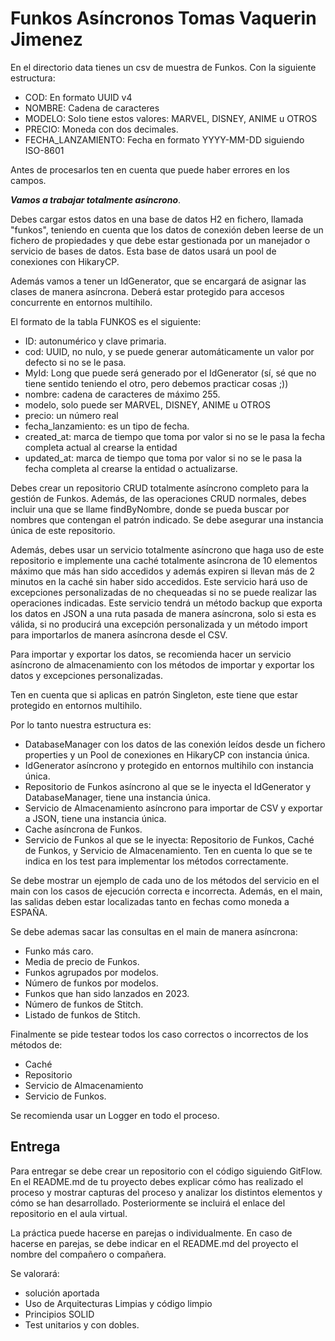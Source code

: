 # Funkos Asíncronos Tomas Vaquerin Jimenez

En el directorio data tienes un csv de muestra de Funkos. Con la siguiente estructura:
- COD: En formato UUID v4
- NOMBRE: Cadena de caracteres
- MODELO: Solo tiene estos valores: MARVEL, DISNEY, ANIME u OTROS
- PRECIO: Moneda con dos decimales.
- FECHA_LANZAMIENTO: Fecha en formato YYYY-MM-DD siguiendo ISO-8601

Antes de procesarlos ten en cuenta que puede haber errores en los campos.

***Vamos a trabajar totalmente asíncrono***.

Debes cargar estos datos en una base de datos H2 en fichero, llamada "funkos", teniendo en cuenta que los datos de conexión deben leerse de un fichero de propiedades y que debe estar gestionada por un manejador o servicio de bases de datos. Esta base de datos usará un pool de conexiones con HikaryCP.

Además vamos a tener un IdGenerator, que se encargará de asignar las clases de manera asíncrona. Deberá estar protegido para accesos concurrente en entornos multihilo.

El formato de la tabla FUNKOS es el siguiente:
- ID: autonumérico y clave primaria.
- cod: UUID, no nulo, y se puede generar automáticamente un valor por defecto si no se le pasa.
- MyId: Long que puede será generado por el IdGenerator (sí, sé que no tiene sentido teniendo el otro, pero debemos practicar cosas ;))
- nombre: cadena de caracteres de máximo 255.
- modelo, solo puede ser MARVEL, DISNEY, ANIME u OTROS
- precio: un número real
- fecha_lanzamiento: es un tipo de fecha.
- created_at: marca de tiempo que toma por valor si no se le pasa la fecha completa actual al crearse la entidad
- updated_at: marca de tiempo que toma por valor si no se le pasa la fecha completa al crearse la entidad o actualizarse.


Debes crear un repositorio CRUD totalmente asíncrono completo para la gestión de Funkos. Además, de las operaciones CRUD normales, debes incluir una que se llame findByNombre, donde se pueda buscar por nombres que contengan el patrón indicado. Se debe asegurar una instancia única de este repositorio. 

Además, debes usar un servicio totalmente asíncrono que haga uso de este repositorio e implemente una caché totalmente asíncrona de 10 elementos máximo que más han sido accedidos y además expiren si llevan más de 2 minutos en la caché sin haber sido accedidos. Este servicio hará uso de excepciones personalizadas de no chequeadas si no se puede realizar las operaciones indicadas.
Este servicio tendrá un método backup que exporta los datos en JSON a una ruta pasada de manera asíncrona, solo si esta es válida, si no producirá una excepción personalizada y un método import para importarlos de manera asíncrona desde el CSV.

Para importar y exportar los datos, se recomienda hacer un servicio asíncrono de almacenamiento con los métodos de importar y exportar los datos y excepciones personalizadas.

Ten en cuenta que si aplicas en patrón Singleton, este tiene que estar protegido en entornos multihilo.

Por lo tanto nuestra estructura es:
- DatabaseManager con los datos de las conexión leídos desde un fichero properties y un Pool de conexiones en HikaryCP con instancia única.
- IdGenerator asíncrono y protegido en entornos multihilo con instancia única.
- Repositorio de Funkos asíncrono al que se le inyecta el IdGenerator y DatabaseManager, tiene una instancia única.
- Servicio de Almacenamiento asíncrono para importar de CSV y exportar a JSON, tiene una instancia única.
- Cache asíncrona de Funkos.
- Servicio de Funkos al que se le inyecta: Repositorio de Funkos, Caché de Funkos, y Servicio de Almacenamiento. Ten en cuenta lo que se te indica en los test para implementar los métodos correctamente.


Se debe mostrar un ejemplo de cada uno de los métodos del servicio en el main con los casos de ejecución correcta e incorrecta. Además, en el main, las salidas deben estar localizadas tanto en fechas como moneda a ESPAÑA.

Se debe ademas sacar las consultas en el main de manera asíncrona:
- Funko más caro.
- Media de precio de Funkos.
- Funkos agrupados por modelos.
- Número de funkos por modelos.
- Funkos que han sido lanzados en 2023.
- Número de funkos de Stitch.
- Listado de funkos de Stitch.

Finalmente se pide testear todos los caso correctos o incorrectos de los métodos de:
- Caché
- Repositorio
- Servicio de Almacenamiento
- Servicio de Funkos.
  
Se recomienda usar un Logger en todo el proceso.

## Entrega

Para entregar se debe crear un repositorio con el código siguiendo GitFlow. En el README.md de tu proyecto debes explicar cómo has realizado el proceso y mostrar capturas del proceso y analizar los distintos elementos y cómo se han desarrollado. Posteriormente se incluirá el enlace del repositorio en el aula virtual.

La práctica puede hacerse en parejas o individualmente. En caso de hacerse en parejas, se debe indicar en el README.md del proyecto el nombre del compañero o compañera.

Se valorará:
- solución aportada
- Uso de Arquitecturas Limpias y código limpio
- Principios SOLID
- Test unitarios y con dobles.
